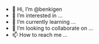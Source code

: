 - 👋 Hi, I’m @benkigen
- 👀 I’m interested in ...
- 🌱 I’m currently learning ...
- 💞️ I’m looking to collaborate on ...
- 📫 How to reach me ...

<!---
benkigen/benkigen is a ✨ special ✨ repository because its `README.md` (this file) appears on your GitHub profile.
You can click the Preview link to take a look at your changes.
--->
